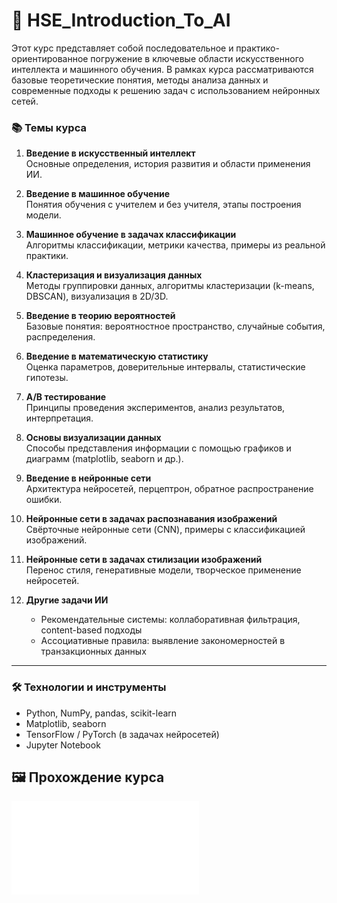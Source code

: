 # 🧠 HSE_Introduction_To_AI

Этот курс представляет собой последовательное и практико-ориентированное погружение в ключевые области искусственного интеллекта и машинного обучения. В рамках курса рассматриваются базовые теоретические понятия, методы анализа данных и современные подходы к решению задач с использованием нейронных сетей.

### 📚 Темы курса

1. **Введение в искусственный интеллект**  
   Основные определения, история развития и области применения ИИ.

2. **Введение в машинное обучение**  
   Понятия обучения с учителем и без учителя, этапы построения модели.

3. **Машинное обучение в задачах классификации**  
   Алгоритмы классификации, метрики качества, примеры из реальной практики.

4. **Кластеризация и визуализация данных**  
   Методы группировки данных, алгоритмы кластеризации (k-means, DBSCAN), визуализация в 2D/3D.

5. **Введение в теорию вероятностей**  
   Базовые понятия: вероятностное пространство, случайные события, распределения.

6. **Введение в математическую статистику**  
   Оценка параметров, доверительные интервалы, статистические гипотезы.

7. **A/B тестирование**  
   Принципы проведения экспериментов, анализ результатов, интерпретация.

8. **Основы визуализации данных**  
   Способы представления информации с помощью графиков и диаграмм (matplotlib, seaborn и др.).

9. **Введение в нейронные сети**  
   Архитектура нейросетей, перцептрон, обратное распространение ошибки.

10. **Нейронные сети в задачах распознавания изображений**  
    Свёрточные нейронные сети (CNN), примеры с классификацией изображений.

11. **Нейронные сети в задачах стилизации изображений**  
    Перенос стиля, генеративные модели, творческое применение нейросетей.

12. **Другие задачи ИИ**  
    - Рекомендательные системы: коллаборативная фильтрация, content-based подходы  
    - Ассоциативные правила: выявление закономерностей в транзакционных данных

---

### 🛠 Технологии и инструменты

- Python, NumPy, pandas, scikit-learn
- Matplotlib, seaborn
- TensorFlow / PyTorch (в задачах нейросетей)
- Jupyter Notebook


## 🖼️ Прохождение курса

![Сертификат](./certificate.pdf)
